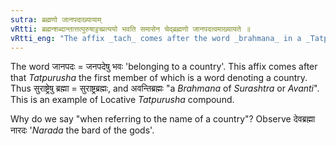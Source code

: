 ```yaml
---
sutra: ब्रह्मणो जानपदाख्यायाम्
vRtti: ब्रह्मन्शब्दान्तात्तत्पुरुषाट्टच्प्रत्ययो भवति समासेन चेद्ब्रह्मणो जानपदत्वमाख्यायते ॥
vRtti_eng: "The affix _tach_ comes after the word _brahmana_ in a _Tatpurusha_ compound, when the compound denotes a person belonging to a certain country."
---
```

The word जानपदः = जनपदेषु भवः 'belonging to a country'. This affix comes after that _Tatpurusha_ the first member of which is a word denoting a country. Thus सुराष्ट्रेषु ब्रह्मा = सुराष्ट्रब्रह्मः, and अवन्तिब्रह्मः "a _Brahmana_ of _Surashtra_ or _Avanti_". This is an example of Locative _Tatpurusha_ compound.

Why do we say "when referring to the name of a country"? Observe देवब्रह्मा नारदः '_Narada_ the bard of the gods'.
